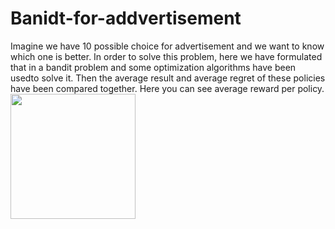 # Banidt-for-addvertisement
Imagine we have 10 possible choice for advertisement and we want to know which one is better. In order to solve this problem, here we have formulated that in a bandit problem and some optimization algorithms have been usedto solve it. Then the average result and average regret of these policies have been compared together.
Here you can see average reward per policy.
<img src="https://user-images.githubusercontent.com/32601295/218441486-8a91440f-1e09-4bb0-86cb-c1d0a1f18477.png" width="200" height="200" />
